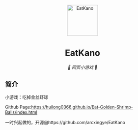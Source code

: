 <p align="center">
  <a href="https://xingye.me/game/eatkano"><img src="https://github.com/Huilong0366/Eat-Golden-Shrimp-Balls/blob/main/static/image/AfterClicking.png?raw=true" width="100" height="100" alt="EatKano"></a>
</p>
<div align="center">

# EatKano

_🦌 网页小游戏 🥛_

</div>


## 简介

小游戏：吃掉金丝虾球

Github Page:https://huilong0366.github.io/Eat-Golden-Shrimp-Balls/index.html

一时兴起做的，开源自https://github.com/arcxingye/EatKano
